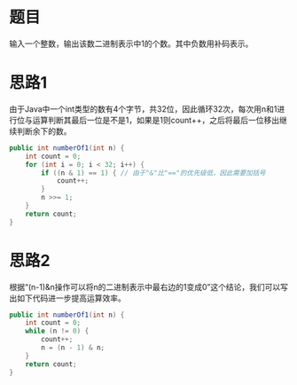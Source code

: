 # 题目

输入一个整数，输出该数二进制表示中1的个数。其中负数用补码表示。

# 思路1

由于Java中一个int类型的数有4个字节，共32位，因此循环32次，每次用n和1进行位与运算判断其最后一位是不是1，如果是1则count++，之后将最后一位移出继续判断余下的数。

```java
public int numberOf1(int n) {
    int count = 0;
    for (int i = 0; i < 32; i++) {
        if ((n & 1) == 1) {	// 由于"&"比"=="的优先级低，因此需要加括号
            count++;
        }
        n >>= 1;
    }
    return count;
}
```



# 思路2

根据“(n-1)&n操作可以将n的二进制表示中最右边的1变成0”这个结论，我们可以写出如下代码进一步提高运算效率。

```java
public int numberOf1(int n) {
    int count = 0;
    while (n != 0) {
        count++;
        n = (n - 1) & n;
    }
    return count;
}
```

